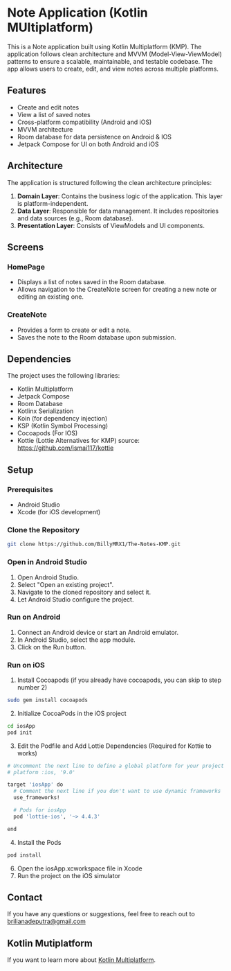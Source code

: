 # Note Application (Kotlin MUltiplatform)

This is a Note application built using Kotlin Multiplatform (KMP). The application follows clean architecture and MVVM (Model-View-ViewModel) patterns to ensure a scalable, maintainable, and testable codebase. The app allows users to create, edit, and view notes across multiple platforms.

## Features

- Create and edit notes
- View a list of saved notes
- Cross-platform compatibility (Android and iOS)
- MVVM architecture
- Room database for data persistence on Android & IOS
- Jetpack Compose for UI on both Android and iOS

## Architecture

The application is structured following the clean architecture principles:

1. **Domain Layer**: Contains the business logic of the application. This layer is platform-independent.
2. **Data Layer**: Responsible for data management. It includes repositories and data sources (e.g., Room database).
3. **Presentation Layer**: Consists of ViewModels and UI components.

## Screens

### HomePage

- Displays a list of notes saved in the Room database.
- Allows navigation to the CreateNote screen for creating a new note or editing an existing one.

### CreateNote

- Provides a form to create or edit a note.
- Saves the note to the Room database upon submission.

## Dependencies

The project uses the following libraries:

- Kotlin Multiplatform
- Jetpack Compose
- Room Database
- Kotlinx Serialization
- Koin (for dependency injection)
- KSP (Kotlin Symbol Processing)
- Cocoapods (For IOS)
- Kottie (Lottie Alternatives for KMP)
  source: https://github.com/ismai117/kottie

## Setup

### Prerequisites

- Android Studio
- Xcode (for iOS development)

### Clone the Repository

```bash
git clone https://github.com/BillyMRX1/The-Notes-KMP.git
```

### Open in Android Studio
1. Open Android Studio.
2. Select "Open an existing project".
3. Navigate to the cloned repository and select it.
4. Let Android Studio configure the project.

### Run on Android
1. Connect an Android device or start an Android emulator.
2. In Android Studio, select the app module.
3. Click on the Run button.

### Run on iOS
1. Install Cocoapods (if you already have cocoapods, you can skip to step number 2)
```bash
sudo gem install cocoapods
```
2. Initialize CocoaPods in the iOS project
```bash
cd iosApp
pod init
```
3. Edit the Podfile and Add Lottie Dependencies (Required for Kottie to works)
```bash
# Uncomment the next line to define a global platform for your project
# platform :ios, '9.0'

target 'iosApp' do
  # Comment the next line if you don't want to use dynamic frameworks
  use_frameworks!

  # Pods for iosApp
  pod 'lottie-ios', '~> 4.4.3'

end
```
4. Install the Pods
```bash
pod install
```
6. Open the iosApp.xcworkspace file in Xcode
7. Run the project on the iOS simulator

## Contact
If you have any questions or suggestions, feel free to reach out to brilianadeputra@gmail.com

## Kotlin Mutiplatform
If you want to learn more about [Kotlin Multiplatform](https://www.jetbrains.com/help/kotlin-multiplatform-dev/get-started.html).
